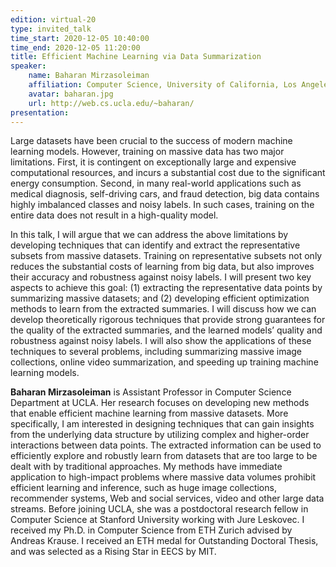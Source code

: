 ```yaml
---
edition: virtual-20
type: invited_talk
time_start: 2020-12-05 10:40:00
time_end: 2020-12-05 11:20:00
title: Efficient Machine Learning via Data Summarization
speaker:
    name: Baharan Mirzasoleiman 
    affiliation: Computer Science, University of California, Los Angeles
    avatar: baharan.jpg
    url: http://web.cs.ucla.edu/~baharan/
presentation: 
---
```

Large datasets have been crucial to the success of modern machine learning models. However, training on massive data has two major limitations. First, it is contingent on exceptionally large and expensive computational resources, and incurs a substantial cost due to the significant energy consumption. Second, in many real-world applications such as medical diagnosis, self-driving cars, and fraud detection, big data contains highly imbalanced classes and noisy labels. In such cases, training on the entire data does not result in a high-quality model.  

In this talk, I will argue that we can address the above limitations by developing techniques that can identify and extract the representative subsets from massive datasets. Training on representative subsets not only reduces the substantial costs of learning from big data, but also improves their accuracy and robustness against noisy labels. I will present two key aspects to achieve this goal: (1) extracting the representative data points by summarizing massive datasets; and (2) developing efficient optimization methods to learn from the extracted summaries. I will discuss how we can develop theoretically rigorous techniques that provide strong guarantees for the quality of the extracted summaries, and the learned models’ quality and robustness against noisy labels. I will also show the applications of these techniques to several problems, including summarizing massive image collections, online video summarization, and speeding up training machine learning models.

**Baharan Mirzasoleiman** is Assistant Professor in Computer Science Department at UCLA. Her research focuses on developing new methods that enable efficient machine learning from massive datasets. More specifically, I am interested in designing techniques that can gain insights from the underlying data structure by utilizing complex and higher-order interactions between data points. The extracted information can be used to efficiently explore and robustly learn from datasets that are too large to be dealt with by traditional approaches. My methods have immediate application to high-impact problems where massive data volumes prohibit efficient learning and inference, such as huge image collections, recommender systems, Web and social services, video and other large data streams. Before joining UCLA, she was a postdoctoral research fellow in Computer Science at Stanford University working with Jure Leskovec. I received my Ph.D. in Computer Science from ETH Zurich advised by Andreas Krause. I received an ETH medal for Outstanding Doctoral Thesis, and was selected as a Rising Star in EECS by MIT. 